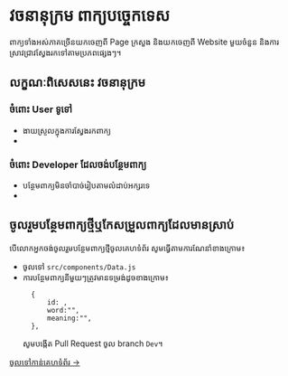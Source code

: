 # វចនានុក្រម ពាក្យបច្ចេកទេស

ពាក្យទាំងអស់ភាគច្រើនយកចេញពី Page ក្រសួង និងយកចេញពី Website មួយចំនួន និងការស្រាវជ្រាវស្វែងរកទៅតាមប្រភពផ្សេងៗ។

## លក្ខណៈពិសេសនេះ វចនានុក្រម

### ចំពោះ User ទូទៅ

- ងាយស្រួលក្នុងការស្វែងរកពាក្យ
-

### ចំពោះ Developer ដែលចង់បន្ថែមពាក្យ

- បន្ថែមពាក្យមិនចាំបាច់រៀបតាមលំដាប់អក្សរទេ
-

## ចូលរួមបន្ថែមពាក្យថ្មីឬកែសម្រួលពាក្យដែលមានស្រាប់

បើលោកអ្នកចង់ចូលរួមបន្ថែមពាក្យថ្មីចូលគេហទំព័រ សូមធ្វើតាមការណែនាំខាងក្រោម៖

- ចូលទៅ `src/components/Data.js`
- ការបន្ថែមពាក្យនីមួយៗត្រូវមានទម្រង់ដូចខាងក្រោម៖​
  ```
    {
        id: ,
        word:"",
        meaning:"",
    },
  ```
  សូមបង្កើត Pull Request ចូល branch `Dev`។

[ចូលទៅកាន់គេហទំព័រ →](https://dictionary-reactjs.vercel.app)
